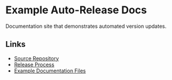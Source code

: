 # Example Auto-Release Docs

Documentation site that demonstrates automated version updates.

## Links

- [Source Repository](https://github.com/scottrigby/example-actions-autorelease-source)
- [Release Process](docs/release-process.md)
- [Example Documentation Files](docs/)

